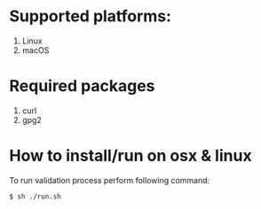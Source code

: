 # Supported platforms:
1. Linux
1. macOS

# Required packages
1. curl
2. gpg2

# How to install/run on osx & linux
To run validation process perform following command:
```sh
$ sh ./run.sh
```